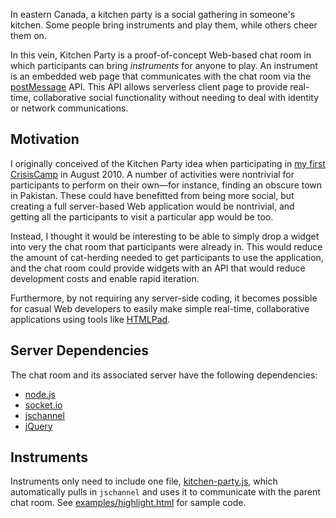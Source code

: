 In eastern Canada, a kitchen party is a social gathering in someone's kitchen. Some people bring instruments and play them, while others cheer them on.

In this vein, Kitchen Party is a proof-of-concept Web-based chat room in which participants can bring *instruments* for anyone to play. An instrument is an embedded web page that communicates with the chat room via the [postMessage][] API. This API allows serverless client page to provide real-time, collaborative social functionality without needing to deal with identity or network communications.

  [postMessage]: https://developer.mozilla.org/en/DOM/window.postMessage

## Motivation ##

I originally conceived of the Kitchen Party idea when participating in [my first CrisisCamp][] in August 2010. A number of activities were nontrivial for participants to perform on their own&mdash;for instance, finding an obscure town in Pakistan. These could have benefitted from being more social, but creating a full server-based Web application would be nontrivial, and getting all the participants to visit a particular app would be too.

Instead, I thought it would be interesting to be able to simply drop a widget into very the chat room that participants were already in. This would reduce the amount of cat-herding needed to get participants to use the application, and the chat room could provide widgets with an API that would reduce development costs and enable rapid iteration.

Furthermore, by not requiring any server-side coding, it becomes possible for casual Web developers to easily make simple real-time, collaborative applications using tools like [HTMLPad][].

  [my first CrisisCamp]: http://www.toolness.com/wp/?p=955
  [HTMLPad]: http://www.toolness.com/wp/?p=1107

## Server Dependencies ##

The chat room and its associated server have the following dependencies:

  * [node.js](http://nodejs.org/)
  * [socket.io](http://socket.io/)
  * [jschannel](http://github.com/mozilla/jschannel)
  * [jQuery](http://jquery.com/)

## Instruments ##

Instruments only need to include one file, [kitchen-party.js][], which automatically pulls in `jschannel` and uses it to communicate with the parent chat room. See [examples/highlight.html][] for sample code.

  [kitchen-party.js]: http://github.com/toolness/kitchen-party/blob/master/static-files/kitchen-party.js
  [examples/highlight.html]: http://github.com/toolness/kitchen-party/blob/master/static-files/examples/highlight.html
